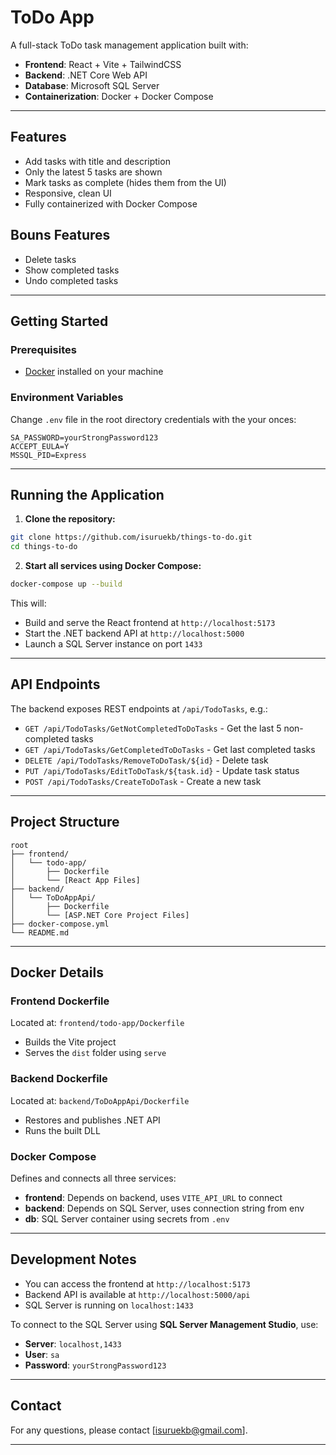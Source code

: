 # ToDo App

A full-stack ToDo task management application built with:

- **Frontend**: React + Vite + TailwindCSS
- **Backend**: .NET Core Web API
- **Database**: Microsoft SQL Server
- **Containerization**: Docker + Docker Compose

---

## Features

- Add tasks with title and description
- Only the latest 5 tasks are shown
- Mark tasks as complete (hides them from the UI)
- Responsive, clean UI
- Fully containerized with Docker Compose

## Bouns Features
- Delete tasks
- Show completed tasks 
- Undo completed tasks 

---

## Getting Started

### Prerequisites

- [Docker](https://www.docker.com/) installed on your machine

### Environment Variables

Change `.env` file in the root directory credentials with the your onces:

```env
SA_PASSWORD=yourStrongPassword123
ACCEPT_EULA=Y
MSSQL_PID=Express
```

---

## Running the Application

1. **Clone the repository:**

```bash
git clone https://github.com/isuruekb/things-to-do.git
cd things-to-do
```

2. **Start all services using Docker Compose:**

```bash
docker-compose up --build
```

This will:
- Build and serve the React frontend at `http://localhost:5173`
- Start the .NET backend API at `http://localhost:5000`
- Launch a SQL Server instance on port `1433`

---

## API Endpoints

The backend exposes REST endpoints at `/api/TodoTasks`, e.g.:

- `GET /api/TodoTasks/GetNotCompletedToDoTasks` - Get the last 5 non-completed tasks
- `GET /api/TodoTasks/GetCompletedToDoTasks` - Get last completed tasks
- `DELETE /api/TodoTasks/RemoveToDoTask/${id}` - Delete task
- `PUT /api/TodoTasks/EditToDoTask/${task.id}` - Update task status
- `POST /api/TodoTasks/CreateToDoTask` - Create a new task

---

## Project Structure

```
root
├── frontend/
│   └── todo-app/
│       ├── Dockerfile
│       └── [React App Files]
├── backend/
│   └── ToDoAppApi/
│       ├── Dockerfile
│       └── [ASP.NET Core Project Files]
├── docker-compose.yml
└── README.md
```

---

## Docker Details

### Frontend Dockerfile
Located at: `frontend/todo-app/Dockerfile`

- Builds the Vite project
- Serves the `dist` folder using `serve`

### Backend Dockerfile
Located at: `backend/ToDoAppApi/Dockerfile`

- Restores and publishes .NET API
- Runs the built DLL

### Docker Compose

Defines and connects all three services:
- **frontend**: Depends on backend, uses `VITE_API_URL` to connect
- **backend**: Depends on SQL Server, uses connection string from env
- **db**: SQL Server container using secrets from `.env`

---

## Development Notes

- You can access the frontend at `http://localhost:5173`
- Backend API is available at `http://localhost:5000/api`
- SQL Server is running on `localhost:1433`

To connect to the SQL Server using **SQL Server Management Studio**, use:
- **Server**: `localhost,1433`
- **User**: `sa`
- **Password**: `yourStrongPassword123`

---

## Contact

For any questions, please contact [isuruekb@gmail.com].

---

